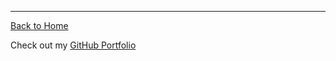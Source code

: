 

---

[Back to Home](README.md)

Check out my [GitHub Portfolio](https://github.com/dmenezessousa/)